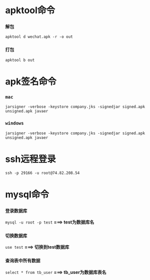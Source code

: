 # apktool命令
### `解包`
`apktool d wechat.apk -r -o out`
### `打包`
`apktool b out`

# apk签名命令
### `mac`
`jarsigner -verbose -keystore company.jks -signedjar signed.apk unsigned.apk javaer`
### `windows`
`jarsigner -verbose -keystore company.jks -signedjar signed.apk unsigned.apk javaer`

# ssh远程登录
`ssh -p 29166 -u root@74.82.208.54`

# mysql命令
### `登录数据库`
`mysql -u root -p test`
**===> test为数据库名**
### `切换数据库`
`use test`
**===> 切换到test数据库**
### `查询表中所有数据`
`select * from tb_user`
**===> tb_user为数据库表名**